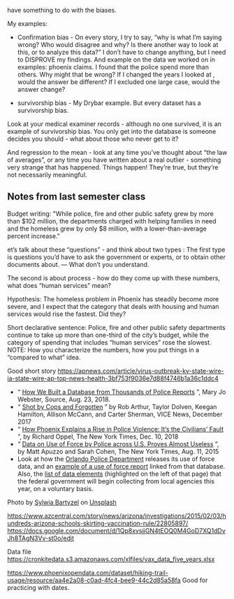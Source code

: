 have something to do with the biases. 

My examples: 

* Confirmation bias - On every story, I try to say, “why is what I’m saying wrong? Who would disagree and why? Is there another way to look at this, or to analyze this data?”  I don’t have to change anything, but I need to DISPROVE my findings. And example on the data we worked on in examples: phoenix claims. I found that the police spend more than others. Why might that be wrong? If I changed the years I looked at , would the answer be different? If I excluded one large case, would the answer change? 

* survivorship bias - My Drybar example. But every dataset has a survivorship bias. 

Look at your medical examiner records - although no one survived, it is an example of survivorship bias. You only get into the database is someone decides you should - what about those who never get to it? 

And regression to the mean - look at any time you’ve thought about “the law of averages”, or any time you have written about a real outlier - something very strange that has happened. Things happen! They’re true, but they’re not necessarily meaningful. 

## Notes from last semester class

Budget writing: 
"While police, fire and other public safety grew by more than $102 million, the departments charged with helping families in need and the homeless grew by only $8 million, with a lower-than-average percent increase." 

et’s talk about these “questions” - and think about two types : The first type is questions you’d have to ask the government or experts, or to obtain other documents about. — What don’t you understand. 

The second is about process - how do they come up with these numbers, what does “human services” mean? 

Hypothesis: The homeless problem in Phoenix has steadily become more severe, and I expect that the category that deals with housing and human services would rise the fastest. Did they? 

 Short declarative sentence: Police, fire and other public safety departments continue to take up more than one-third of the city’s budget, while the category of spending that includes “human services” rose the slowest. 
NOTE: How you characterize the numbers, how you put things in a “compared to what” idea. 

Good short story
https://apnews.com/article/virus-outbreak-ky-state-wire-ia-state-wire-ap-top-news-health-3bf753f9036e7d88f4746b1a36c1ddc4


* “ [How We Built a Database from Thousands of Police Reports](https://source.opennews.org/articles/how-we-built-database-thousands-police-reports/) ”, Mary Jo Webster, Source, Aug. 23, 2018.
* “ [Shot by Cops and Forgotten](https://news.vice.com/en_us/article/xwvv3a/shot-by-cops) ” by Rob Arthur, Taylor Dolven, Keegan Hamilton, Allison McCann, and Carter Sherman, VICE News, December 2017
* “ [How Phoenix Explains a Rise in Police Violence: It’s the Civilians’ Fault](https://www.nytimes.com/2018/12/10/us/phoenix-police-shootings.html) ”, by Richard Oppel, The New York Times, Dec. 10, 2018
* “ [Data on Use of Force by Police across U.S. Proves Almost Useless](https://www.nytimes.com/2015/08/12/us/data-on-use-of-force-by-police-across-us-proves-almost-useless.html) ”, by Matt Apuzzo and Sarah Cohen, The New York Times, Aug. 11, 2015
* Look at how the [Orlando Police Department](https://data.cityoforlando.net/Orlando-Police/OPD-Officer-Involved-Shootings/6kz6-6c7n/data) releases its use of force data, and an [example of a use of force report](https://www1.cityoforlando.net/opendatadocs/saoletters/17-075014.pdf) linked from that database. Also, the [list of data elements](https://www.fbi.gov/services/cjis/ucr/use-of-force) (highlighted on the left of that page) that the federal government will begin collecting from local agencies this year, on a voluntary basis.


Photo by <a href="https://unsplash.com/@sylwiabartyzel?utm_source=unsplash&utm_medium=referral&utm_content=creditCopyText">Sylwia Bartyzel</a> on <a href="https://unsplash.com/s/photos/relax?utm_source=unsplash&utm_medium=referral&utm_content=creditCopyText">Unsplash</a>
  


  https://www.azcentral.com/story/news/arizona/investigations/2015/02/03/hundreds-arizona-schools-skirting-vaccination-rule/22805897/
  https://docs.google.com/document/d/1Qp8xvsjjGN4tEOQ0M4GoD7XQ1dDvJh8TAgN3Vv-st0o/edit

  Data file https://cronkitedata.s3.amazonaws.com/xlfiles/vax_data_five_years.xlsx

  https://www.phoenixopendata.com/dataset/hiking-trail-usage/resource/aa4e2a08-c0ad-4fc4-bee9-44c2d85a58fa
  Good for practicing with dates. 

  